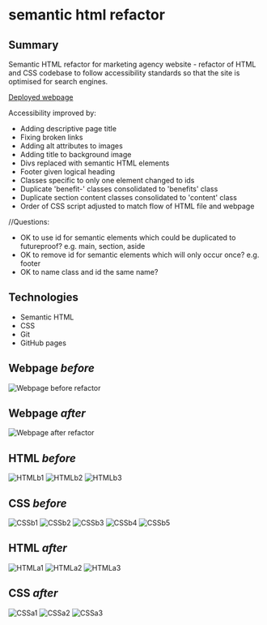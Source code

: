 # semantic html refactor

## Summary

Semantic HTML refactor for marketing agency website - refactor of HTML and CSS codebase to follow accessibility standards so that the site is optimised for search engines.

[Deployed webpage](https://c-sim.github.io/semantic-html-refactor/)

Accessibility improved by:

- Adding descriptive page title
- Fixing broken links
- Adding alt attributes to images
- Adding title to background image
- Divs replaced with semantic HTML elements
- Footer given logical heading
- Classes specific to only one element changed to ids
- Duplicate 'benefit-' classes consolidated to 'benefits' class
- Duplicate section content classes consolidated to 'content' class
- Order of CSS script adjusted to match flow of HTML file and webpage

//Questions:

- OK to use id for semantic elements which could be duplicated to futureproof? e.g. main, section, aside
- OK to remove id for semantic elements which will only occur once? e.g. footer
- OK to name class and id the same name?

## Technologies

- Semantic HTML
- CSS
- Git
- GitHub pages

## Webpage _before_

![Webpage before refactor](screenshots/before/screencapture-127-0-0-1-5501-index-html-2022-04-05-17_15_05.png)

## Webpage _after_

![Webpage after refactor](screenshots/after/screencapture-127-0-0-1-5501-index-html-2022-04-05-17_15_05.png)

## HTML _before_

![HTMLb1](screenshots/before/Screenshot-2022-04-03.16.54.23.png)
![HTMLb2](screenshots/before/Screenshot-2022-04-03.16.57.36.png)
![HTMLb3](screenshots/before/Screenshot-2022-04-03.16.57.58.png)

## CSS _before_

![CSSb1](screenshots/before/Screenshot-2022-04-03.16.58.28.png)
![CSSb2](screenshots/before/Screenshot-2022-04-03.16.58.49.png)
![CSSb3](screenshots/before/Screenshot-2022-04-03.16.59.11.png)
![CSSb4](screenshots/before/Screenshot-2022-04-03.16.59.42.png)
![CSSb5](screenshots/before/Screenshot-2022-04-03.16.59.57.png)

## HTML _after_

![HTMLa1](screenshots/after/Screenshot-2022-04-05.18.04.57.png)
![HTMLa2](screenshots/after/Screenshot-2022-04-05.18.05.20.png)
![HTMLa3](screenshots/after/Screenshot-2022-04-05.18.05.42.png)

## CSS _after_

![CSSa1](screenshots/after/Screenshot-2022-04-05.18.06.00.png)
![CSSa2](screenshots/after/Screenshot-2022-04-05.18.06.32.png)
![CSSa3](screenshots/after/Screenshot-2022-04-05.18.06.46.png)
